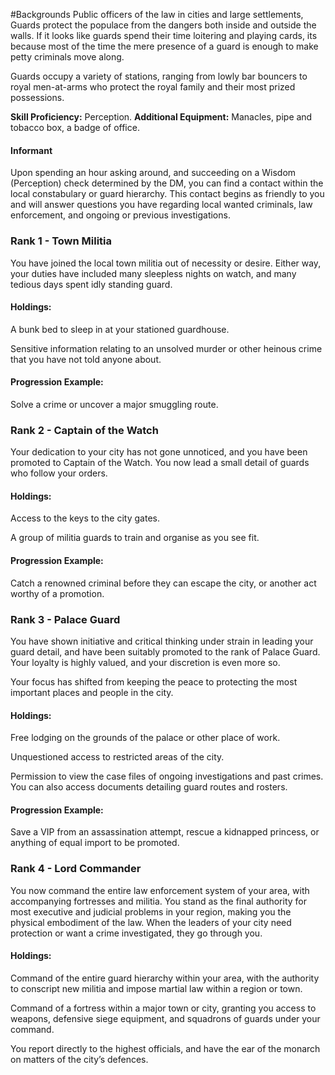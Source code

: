 #Backgrounds
Public officers of the law in cities and large settlements, Guards protect the populace from the dangers both inside and outside the walls. If it looks like guards spend their time loitering and playing cards, its because most of the time the mere presence of a guard is enough to make petty criminals move along.

Guards occupy a variety of stations, ranging from lowly bar bouncers to royal men-at-arms who protect the royal family and their most prized possessions.

**Skill Proficiency:** Perception.
**Additional Equipment:** Manacles, pipe and tobacco box, a badge of office.

#### Informant
Upon spending an hour asking around, and succeeding on a Wisdom (Perception) check determined by the DM, you can find a contact within the local constabulary or guard hierarchy. This contact begins as friendly to you and will answer questions you have regarding local wanted criminals, law enforcement, and ongoing or previous investigations.

### Rank 1 - Town Militia
You have joined the local town militia out of necessity or desire. Either way, your duties have included many sleepless nights on watch, and many tedious days spent idly standing guard.

#### Holdings:
A bunk bed to sleep in at your stationed guardhouse.

Sensitive information relating to an unsolved murder or other heinous crime that you have not told anyone about.

#### Progression Example:
Solve a crime or uncover a major smuggling route.

### Rank 2 - Captain of the Watch
Your dedication to your city has not gone unnoticed, and you have been promoted to Captain of the Watch. You now lead a small detail of guards who follow your orders.

#### Holdings:
Access to the keys to the city gates.

A group of militia guards to train and organise as you see fit.

#### Progression Example:
Catch a renowned criminal before they can escape the city, or another act worthy of a promotion.

### Rank 3 - Palace Guard
You have shown initiative and critical thinking under strain in leading your guard detail, and have been suitably promoted to the rank of Palace Guard. Your loyalty is highly valued, and your discretion is even more so.

Your focus has shifted from keeping the peace to protecting the most important places and people in the city.

#### Holdings:
Free lodging on the grounds of the palace or other place of work.

Unquestioned access to restricted areas of the city.

Permission to view the case files of ongoing investigations and past crimes. You can also access documents detailing guard routes and rosters.

#### Progression Example:
Save a VIP from an assassination attempt, rescue a kidnapped princess, or anything of equal import to be promoted.

### Rank 4 - Lord Commander
You now command the entire law enforcement system of your area, with accompanying fortresses and militia. You stand as the final authority for most executive and judicial problems in your region, making you the physical embodiment of the law. When the leaders of your city need protection or want a crime investigated, they go through you.

#### Holdings:
Command of the entire guard hierarchy within your area, with the authority to conscript new militia and impose martial law within a region or town.

Command of a fortress within a major town or city, granting you access to weapons, defensive siege equipment, and squadrons of guards under your command.

You report directly to the highest officials, and have the ear of the monarch on matters of the city’s defences.